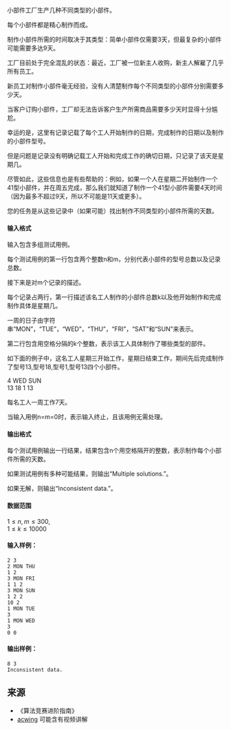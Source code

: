 小部件工厂生产几种不同类型的小部件。

每个小部件都是精心制作而成。

制作小部件所需的时间取决于其类型：简单小部件仅需要3天，但最复杂的小部件可能需要多达9天。

工厂目前处于完全混乱的状态：最近，工厂被一位新主人收购，新主人解雇了几乎所有员工。

新员工对制作小部件毫无经验，没有人清楚制作每个不同类型的小部件分别需要多少天。

当客户订购小部件，工厂却无法告诉客户生产所需商品需要多少天时显得十分尴尬。

幸运的是，这里有记录记载了每个工人开始制作的日期，完成制作的日期以及制作的小部件型号。

但是问题是记录没有明确记载工人开始和完成工作的确切日期，只记录了该天是星期几。

尽管如此，这些信息也是有些帮助的：例如，如果一个人在星期二开始制作一个41型小部件，并在周五完成，那么我们就知道了制作一个41型小部件需要4天时间（因为最多不超过9天，所以不可能是11天或更多）。

您的任务是从这些记录中（如果可能）找出制作不同类型的小部件所需的天数。

#### 输入格式

输入包含多组测试用例。

每个测试用例的第一行包含两个整数n和m，分别代表小部件的型号总数以及记录总数。

接下来是对m个记录的描述。

每个记录占两行，第一行描述该名工人制作的小部件总数k以及他开始制作和完成制作具体是星期几。

一周的日子由字符串“MON”，“TUE”，“WED”，“THU”，“FRI”，“SAT”和“SUN”来表示。

第二行包含用空格分隔的k个整数，表示该工人具体制作了哪些类型的部件。

如下面的例子中，这名工人星期三开始工作，星期日结束工作，期间先后完成制作了型号13,型号18,型号1,型号13四个小部件。

4 WED SUN  
13 18 1 13

每名工人一周工作7天。

当输入用例n=m=0时，表示输入终止，且该用例无需处理。

#### 输出格式

每个测试用例输出一行结果，结果包含n个用空格隔开的整数，表示制作每个小部件所需的天数。

如果测试用例有多种可能结果，则输出“Multiple solutions.”。

如果无解，则输出“Inconsistent data.”。

#### 数据范围

$1 \le n,m \le 300$,  
$1 \le k \le 10000$

#### 输入样例：

```
2 3
2 MON THU
1 2
3 MON FRI
1 1 2
3 MON SUN
1 2 2
10 2
1 MON TUE 
3
1 MON WED
3
0 0
```

#### 输出样例：

```
8 3
Inconsistent data.
```

## 来源 
- 《算法竞赛进阶指南》
- [acwing](https://www.acwing.com/problem/content/229/) 可能含有视频讲解